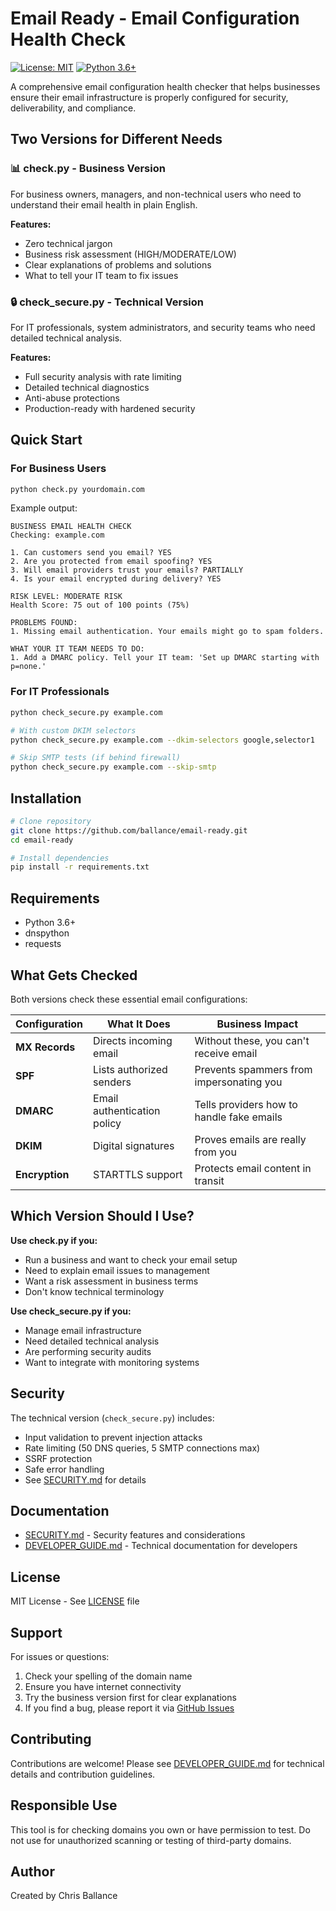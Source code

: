 # Email Ready - Email Configuration Health Check

[![License: MIT](https://img.shields.io/badge/License-MIT-yellow.svg)](https://opensource.org/licenses/MIT)
[![Python 3.6+](https://img.shields.io/badge/python-3.6+-blue.svg)](https://www.python.org/downloads/)

A comprehensive email configuration health checker that helps businesses ensure their email infrastructure is properly configured for security, deliverability, and compliance.

## Two Versions for Different Needs

### 📊 check.py - Business Version
For business owners, managers, and non-technical users who need to understand their email health in plain English.

**Features:**
- Zero technical jargon
- Business risk assessment (HIGH/MODERATE/LOW)
- Clear explanations of problems and solutions
- What to tell your IT team to fix issues

### 🔒 check_secure.py - Technical Version  
For IT professionals, system administrators, and security teams who need detailed technical analysis.

**Features:**
- Full security analysis with rate limiting
- Detailed technical diagnostics
- Anti-abuse protections
- Production-ready with hardened security

## Quick Start

### For Business Users

```bash
python check.py yourdomain.com
```

Example output:
```
BUSINESS EMAIL HEALTH CHECK
Checking: example.com

1. Can customers send you email? YES
2. Are you protected from email spoofing? YES
3. Will email providers trust your emails? PARTIALLY
4. Is your email encrypted during delivery? YES

RISK LEVEL: MODERATE RISK
Health Score: 75 out of 100 points (75%)

PROBLEMS FOUND:
1. Missing email authentication. Your emails might go to spam folders.

WHAT YOUR IT TEAM NEEDS TO DO:
1. Add a DMARC policy. Tell your IT team: 'Set up DMARC starting with p=none.'
```

### For IT Professionals

```bash
python check_secure.py example.com

# With custom DKIM selectors
python check_secure.py example.com --dkim-selectors google,selector1

# Skip SMTP tests (if behind firewall)
python check_secure.py example.com --skip-smtp
```

## Installation

```bash
# Clone repository
git clone https://github.com/ballance/email-ready.git
cd email-ready

# Install dependencies
pip install -r requirements.txt
```

## Requirements

- Python 3.6+
- dnspython
- requests

## What Gets Checked

Both versions check these essential email configurations:

| Configuration | What It Does | Business Impact |
|--------------|--------------|-----------------|
| **MX Records** | Directs incoming email | Without these, you can't receive email |
| **SPF** | Lists authorized senders | Prevents spammers from impersonating you |
| **DMARC** | Email authentication policy | Tells providers how to handle fake emails |
| **DKIM** | Digital signatures | Proves emails are really from you |
| **Encryption** | STARTTLS support | Protects email content in transit |

## Which Version Should I Use?

**Use check.py if you:**
- Run a business and want to check your email setup
- Need to explain email issues to management
- Want a risk assessment in business terms
- Don't know technical terminology

**Use check_secure.py if you:**
- Manage email infrastructure
- Need detailed technical analysis
- Are performing security audits
- Want to integrate with monitoring systems

## Security

The technical version (`check_secure.py`) includes:
- Input validation to prevent injection attacks
- Rate limiting (50 DNS queries, 5 SMTP connections max)
- SSRF protection
- Safe error handling
- See [SECURITY.md](SECURITY.md) for details

## Documentation

- [SECURITY.md](SECURITY.md) - Security features and considerations
- [DEVELOPER_GUIDE.md](DEVELOPER_GUIDE.md) - Technical documentation for developers

## License

MIT License - See [LICENSE](LICENSE) file

## Support

For issues or questions:
1. Check your spelling of the domain name
2. Ensure you have internet connectivity
3. Try the business version first for clear explanations
4. If you find a bug, please report it via [GitHub Issues](https://github.com/ballance/email-ready/issues)

## Contributing

Contributions are welcome! Please see [DEVELOPER_GUIDE.md](DEVELOPER_GUIDE.md) for technical details and contribution guidelines.

## Responsible Use

This tool is for checking domains you own or have permission to test. Do not use for unauthorized scanning or testing of third-party domains.

## Author

Created by Chris Ballance